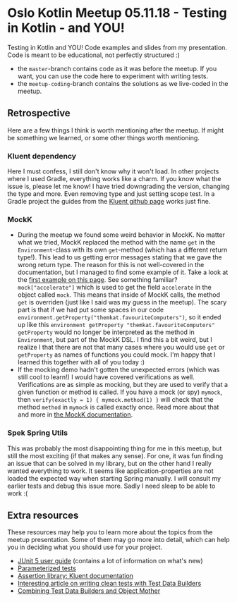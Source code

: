 # Oslo Kotlin Meetup 05.11.18 - Testing in Kotlin - and YOU!
Testing in Kotlin and YOU! Code examples and slides from my presentation. Code is meant to be educational, not perfectly structured :) 

* the `master`-branch contains code as it was before the meetup. If you want, you can use the code here to experiment with writing tests. 
* the `meetup-coding`-branch contains the solutions as we live-coded in the meetup. 


## Retrospective
Here are a few things I think is worth mentioning after the meetup. If might be something we learned, or some other things worth mentioning.

### Kluent dependency
Here I must confess, I still don't know why it won't load. In other projects where I used Gradle, everything works like a charm. If you know what the issue is, please let me know! I have tried downgrading the version, changing the type and more. Even removing type and just setting scope test. In a Gradle project the guides from the [Kluent github page](https://github.com/MarkusAmshove/Kluent) works just fine. 


### MockK
* During the meetup we found some weird behavior in MockK. No matter what we tried, MockK replaced the method with the name `get` in the `Environment`-class with its own `get`-method (which has a different return type!). This lead to us getting error messages stating that we gave the wrong return type. The reason for this is not well-covered in the documentation, but I managed to find some example of it. Take a look at the [first example on this page](https://github.com/mockk/mockk#private-functions-mocking--dynamic-calls). See something familiar? `mock["accelerate"]` which is used to get the field `accelerate` in the object called `mock`. This means that inside of MockK calls, the method `get` is overriden (just like I said was my guess in the meetup). The scary part is that if we had put some spaces in our code `environment.getProperty("themkat.favouriteComputers")`, so it ended up like this `environment getProperty "themkat.favouriteComputers"` `getProperty` would no longer be interpreted as the method in `Environment`, but part of the MockK DSL. I find this a bit weird, but I realize I that there are not that many cases where you would use `get` or `getProperty` as names of functions you could mock. I'm happy that I learned this together with all of you today :)  
* If the mocking demo hadn't gotten the unexpected errors (which was still cool to learn!) I would have covered verifications as well. Verifications are as simple as mocking, but they are used to verify that a given function or method is called. If you have a mock (or spy) `mymock`, then `verify(exactly = 1) { mymock.method(1) }` will check that the method `method` in `mymock` is called exactly once. Read more about that and more in [the MockK documentation](https://github.com/mockk/mockk). 


### Spek Spring Utils
This was probably the most disappointing thing for me in this meetup, but still the most exciting (if that makes any sense). For one, it was fun finding an issue that can be solved in my library, but on the other hand I really wanted everything to work. It seems like application-properties are not loaded the expected way when starting Spring manually. I will consult my earlier tests and debug this issue more. Sadly I need sleep to be able to work :( 


## Extra resources
These resources may help you to learn more about the topics from the meetup presentation. Some of them may go more into detail, which can help you in deciding what you should use for your project.
* [JUnit 5 user guide](https://junit.org/junit5/docs/current/user-guide/) (contains a lot of information on what's new)
* [Parameterized tests](https://blog.codefx.org/libraries/junit-5-parameterized-tests/)
* [Assertion library: Kluent documentation](https://markusamshove.github.io/Kluent/)
* [Interesting article on writing clean tests with Test Data Builders](https://www.petrikainulainen.net/programming/testing/writing-clean-tests-new-considered-harmful/)
* [Combining Test Data Builders and Object Mother](https://blog.codeleak.pl/2014/06/test-data-builders-and-object-mother.html)
